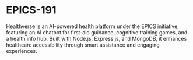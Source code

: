 # EPICS-191
Healthverse is an AI-powered health platform under the EPICS initiative, featuring an AI chatbot for first-aid guidance, cognitive training games, and a health info hub. Built with Node.js, Express.js, and MongoDB, it enhances healthcare accessibility through smart assistance and engaging experiences. 
